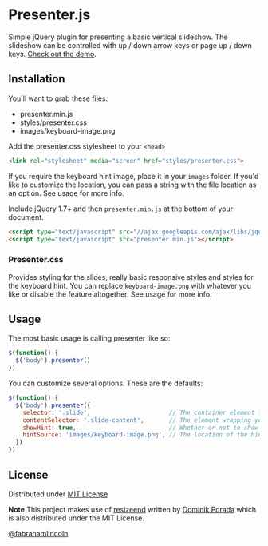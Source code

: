 # Presenter.js
Simple jQuery plugin for presenting a basic vertical slideshow. The slideshow can be controlled with up / down arrow keys or page up / down keys. [Check out the demo](http://fabianperez.github.com/presenter.js/).

## Installation
You'll want to grab these files:

* presenter.min.js
* styles/presenter.css
* images/keyboard-image.png

Add the presenter.css stylesheet to your ```<head>```
```html
<link rel="stylesheet" media="screen" href="styles/presenter.css">
```

If you require the keyboard hint image, place it in your ```images``` folder. If you'd like to customize the location, you can pass a string with the file location as an option. See usage for more info.

Include jQuery 1.7+ and then ```presenter.min.js``` at the bottom of your document.

```html
<script type="text/javascript" src="//ajax.googleapis.com/ajax/libs/jquery/1.8.3/jquery.min.js"></script>
<script type="text/javascript" src="presenter.min.js"></script>
```

### Presenter.css
Provides styling for the slides, really basic responsive styles and styles for the keyboard hint. You can replace ```keyboard-image.png``` with whatever you like or disable the feature altogether. See usage for more info.

## Usage
The most basic usage is calling presenter like so:

```javascript
$(function() {
  $('body').presenter()
})
```

You can customize several options. These are the defaults:

```javascript
$(function() {
  $('body').presenter({
    selector: '.slide',                      // The container element for your slides
    contentSelector: '.slide-content',       // The element wrapping your content
    showHint: true,                          // Whether or not to show the keyboard image hint
    hintSource: 'images/keyboard-image.png', // The location of the hint image
  })
})
```

## License
Distributed under [MIT License](http://fabianperez.mit-license.org/)

**Note** This project makes use of [resizeend](http://github.com/porada/resizeend) written by [Dominik Porada](http://porada.mit-license.org) which is also distributed under the MIT License.

[@fabrahamlincoln](http://twitter.com/fabrahamlincoln)
